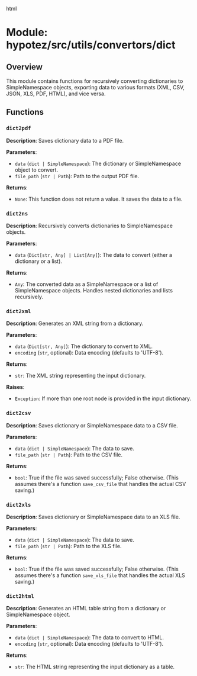 html
<h1>Module: hypotez/src/utils/convertors/dict</h1>

<h2>Overview</h2>
<p>This module contains functions for recursively converting dictionaries to SimpleNamespace objects, exporting data to various formats (XML, CSV, JSON, XLS, PDF, HTML), and vice versa.</p>

<h2>Functions</h2>

<h3><code>dict2pdf</code></h3>

<p><strong>Description</strong>: Saves dictionary data to a PDF file.</p>

<p><strong>Parameters</strong>:</p>
<ul>
  <li><code>data</code> (<code>dict | SimpleNamespace</code>): The dictionary or SimpleNamespace object to convert.</li>
  <li><code>file_path</code> (<code>str | Path</code>): Path to the output PDF file.</li>
</ul>

<p><strong>Returns</strong>:</p>
<ul>
  <li><code>None</code>:  This function does not return a value. It saves the data to a file.</li>
</ul>


<h3><code>dict2ns</code></h3>

<p><strong>Description</strong>: Recursively converts dictionaries to SimpleNamespace objects.</p>

<p><strong>Parameters</strong>:</p>
<ul>
  <li><code>data</code> (<code>Dict[str, Any] | List[Any]</code>): The data to convert (either a dictionary or a list).</li>
</ul>

<p><strong>Returns</strong>:</p>
<ul>
  <li><code>Any</code>: The converted data as a SimpleNamespace or a list of SimpleNamespace objects.  Handles nested dictionaries and lists recursively.</li>
</ul>


<h3><code>dict2xml</code></h3>

<p><strong>Description</strong>: Generates an XML string from a dictionary.</p>

<p><strong>Parameters</strong>:</p>
<ul>
  <li><code>data</code> (<code>Dict[str, Any]</code>): The dictionary to convert to XML.</li>
  <li><code>encoding</code> (<code>str</code>, optional): Data encoding (defaults to 'UTF-8').</li>
</ul>

<p><strong>Returns</strong>:</p>
<ul>
  <li><code>str</code>: The XML string representing the input dictionary.</li>
</ul>

<p><strong>Raises</strong>:</p>
<ul>
  <li><code>Exception</code>: If more than one root node is provided in the input dictionary.</li>
</ul>


<h3><code>dict2csv</code></h3>

<p><strong>Description</strong>: Saves dictionary or SimpleNamespace data to a CSV file.</p>

<p><strong>Parameters</strong>:</p>
<ul>
  <li><code>data</code> (<code>dict | SimpleNamespace</code>): The data to save.</li>
  <li><code>file_path</code> (<code>str | Path</code>): Path to the CSV file.</li>
</ul>

<p><strong>Returns</strong>:</p>
<ul>
  <li><code>bool</code>: True if the file was saved successfully; False otherwise. (This assumes there's a function <code>save_csv_file</code> that handles the actual CSV saving.)</li>
</ul>


<h3><code>dict2xls</code></h3>

<p><strong>Description</strong>: Saves dictionary or SimpleNamespace data to an XLS file.</p>

<p><strong>Parameters</strong>:</p>
<ul>
  <li><code>data</code> (<code>dict | SimpleNamespace</code>): The data to save.</li>
  <li><code>file_path</code> (<code>str | Path</code>): Path to the XLS file.</li>
</ul>

<p><strong>Returns</strong>:</p>
<ul>
  <li><code>bool</code>: True if the file was saved successfully; False otherwise. (This assumes there's a function <code>save_xls_file</code> that handles the actual XLS saving.)</li>
</ul>


<h3><code>dict2html</code></h3>

<p><strong>Description</strong>: Generates an HTML table string from a dictionary or SimpleNamespace object.</p>

<p><strong>Parameters</strong>:</p>
<ul>
  <li><code>data</code> (<code>dict | SimpleNamespace</code>): The data to convert to HTML.</li>
  <li><code>encoding</code> (<code>str</code>, optional): Data encoding (defaults to 'UTF-8').</li>
</ul>

<p><strong>Returns</strong>:</p>
<ul>
  <li><code>str</code>: The HTML string representing the input dictionary as a table.</li>
</ul>